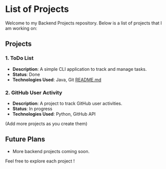 # List of Projects

Welcome to my Backend Projects repository. Below is a list of projects that I am working on:

## Projects

### 1. ToDo List
- **Description**: A simple CLI application to track and manage tasks.
- **Status**: Done
- **Technologies Used**: Java, Git
  [README.md](README.md)
### 2. GitHub User Activity
- **Description**: A project to track GitHub user activities.
- **Status**: In progress
- **Technologies Used**: Python, GitHub API

(Add more projects as you create them)

## Future Plans
- More backend projects coming soon.

Feel free to explore each project !
